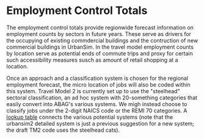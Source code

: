 # Employment Control Totals

The employment control totals provide regionwide forecast information on employment counts by sectors in future years. These serve as drivers for the occupying of existing commdercial buildings and the contruction of new commercial buildings in UrbanSim. In the travel model employment counts by location serve as potential ends of commute trips and proxy for certain such accessibility measures susch as amount of retail shopping at a location.

Once an approach and a classification system is chosen for the regional employment forecast, the micro location of jobs will also be coded within this system. Travel Model 2 is currently set up to use the "steelhead" sectoral classification, an ad hoc system with 20-something categories that easily convert into ABAG's various systems. We migh instead choose to classify jobs under the 2-digit NAICS code or the REMI 70 categories. A [lookup table](naics_recode.csv) connects the various potential systems (note that the urbansim2 detailed system is just a previous suggestion for a new system; the draft TM2 code uses the steelhead cats). 
